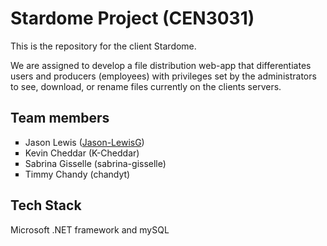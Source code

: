 <html><body>
<h1>Stardome Project (CEN3031)</h1>
<p>This is the repository for the client Stardome. </p>
<p>We are assigned to develop a file distribution web-app that differentiates users and 
producers (employees) with privileges set by the administrators to see, download, or rename files 
currently on the clients servers.</p>
<h2>Team members</h2>
<ul style="list-style-type:square">
	<li>Jason Lewis (<a href="https://github.com/Jason-LewisG">Jason-LewisG</a>)</li>
	<li>Kevin Cheddar (K-Cheddar)</li>
	<li>Sabrina Gisselle (sabrina-gisselle)</li>
	<li>Timmy Chandy (chandyt)</li>		
</ul>
<h2>Tech Stack</h2>
<p>Microsoft .NET framework and mySQL</p>
</body></html>

